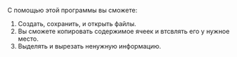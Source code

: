 С помощью этой программы вы сможете:
1. Создать, сохранить, и открыть файлы.
2. Вы сможете копировать содержимое ячеек и втсвлять его у нужное место.
3. Выделять и вырезать ненужную  информацию.
